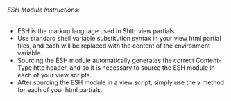 ###### ESH Module Instructions:

- ESH is the markup language used in Shttr view partials.
- Use standard shell variable substitution syntax in your view html partial files, and each will be replaced with the content of the environment variable.
- Sourcing the ESH module automatically generates the correct Content-Type http header, and so it is necessary to source the ESH module in each of your view scripts.
- After sourcing the ESH module in a view script, simply use the v method for each of your html partials.
